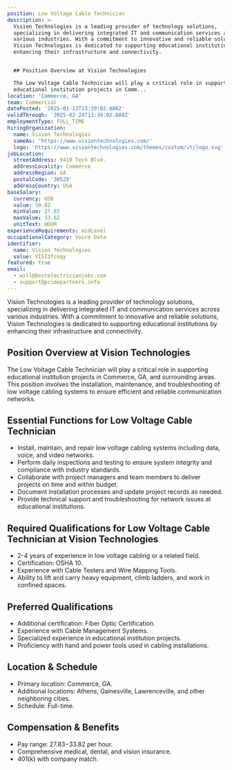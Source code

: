 ```yaml
---
position: Low Voltage Cable Technician
description: >-
  Vision Technologies is a leading provider of technology solutions,
  specializing in delivering integrated IT and communication services across
  various industries. With a commitment to innovative and reliable solutions,
  Vision Technologies is dedicated to supporting educational institutions by
  enhancing their infrastructure and connectivity.


  ## Position Overview at Vision Technologies

  The Low Voltage Cable Technician will play a critical role in supporting
  educational institution projects in Comm...
location: 'Commerce, GA'
team: Commercial
datePosted: '2025-01-13T13:39:02.808Z'
validThrough: '2025-02-24T13:39:02.808Z'
employmentType: FULL_TIME
hiringOrganization:
  name: Vision Technologies
  sameAs: 'https://www.visiontechnologies.com/'
  logo: 'https://www.visiontechnologies.com/themes/custom/vt/logo.svg'
jobLocation:
  streetAddress: 9410 Tech Blvd.
  addressLocality: Commerce
  addressRegion: GA
  postalCode: '30529'
  addressCountry: USA
baseSalary:
  currency: USD
  value: 30.82
  minValue: 27.83
  maxValue: 33.82
  unitText: HOUR
experienceRequirements: midLevel
occupationalCategory: Voice Data
identifier:
  name: Vision Technologies
  value: VISI3fcoqy
featured: true
email:
  - will@bestelectricianjobs.com
  - support@primepartners.info
---
```




Vision Technologies is a leading provider of technology solutions, specializing in delivering integrated IT and communication services across various industries. With a commitment to innovative and reliable solutions, Vision Technologies is dedicated to supporting educational institutions by enhancing their infrastructure and connectivity.

## Position Overview at Vision Technologies
The Low Voltage Cable Technician will play a critical role in supporting educational institution projects in Commerce, GA, and surrounding areas. This position involves the installation, maintenance, and troubleshooting of low voltage cabling systems to ensure efficient and reliable communication networks.

## Essential Functions for Low Voltage Cable Technician
- Install, maintain, and repair low voltage cabling systems including data, voice, and video networks.
- Perform daily inspections and testing to ensure system integrity and compliance with industry standards.
- Collaborate with project managers and team members to deliver projects on time and within budget.
- Document installation processes and update project records as needed.
- Provide technical support and troubleshooting for network issues at educational institutions.

## Required Qualifications for Low Voltage Cable Technician at Vision Technologies
- 2-4 years of experience in low voltage cabling or a related field.
- Certification: OSHA 10.
- Experience with Cable Testers and Wire Mapping Tools.
- Ability to lift and carry heavy equipment, climb ladders, and work in confined spaces.

## Preferred Qualifications
- Additional certification: Fiber Optic Certification.
- Experience with Cable Management Systems.
- Specialized experience in educational institution projects.
- Proficiency with hand and power tools used in cabling installations.

## Location & Schedule
- Primary location: Commerce, GA.
- Additional locations: Athens, Gainesville, Lawrenceville, and other neighboring cities.
- Schedule: Full-time.

## Compensation & Benefits
- Pay range: $27.83-$33.82 per hour.
- Comprehensive medical, dental, and vision insurance.
- 401(k) with company match.
